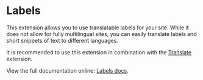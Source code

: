 Labels
======

This extension allows you to use translatable labels for your site. While it
does not allow for fully multilingual sites, you can easily translate labels
and short snippets of text to different languages.

It is recommended to use this extension in combination with the
[Translate][translate] extension.

View the full documentation online: [Labels docs][docs].

[docs]: https://bolttranslate.github.io/labels
[translate]: https://bolttranslate.github.io/translate
